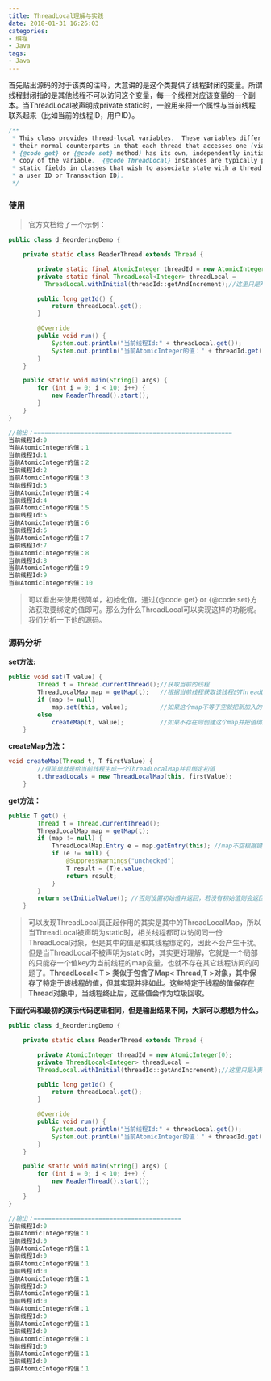 ```yaml
---
title: ThreadLocal理解与实践
date: 2018-01-31 16:26:03
categories: 
- 编程
- Java
tags:
- Java
---
```




​		首先贴出源码的对于该类的注释，大意讲的是这个类提供了线程封闭的变量。所谓线程封闭指的是其他线程不可以访问这个变量，每一个线程对应该变量的一个副本。当ThreadLocal被声明成private static时，一般用来将一个属性与当前线程联系起来（比如当前的线程ID，用户ID）。

```java
/**
 * This class provides thread-local variables.  These variables differ from
 * their normal counterparts in that each thread that accesses one (via its
 * {@code get} or {@code set} method) has its own, independently initialized
 * copy of the variable.  {@code ThreadLocal} instances are typically private
 * static fields in classes that wish to associate state with a thread (e.g.,
 * a user ID or Transaction ID).
 */
```

### 使用

> 官方文档给了一个示例：

```java
public class d_ReorderingDemo {

    private static class ReaderThread extends Thread {

        private static final AtomicInteger threadId = new AtomicInteger(0);
        private static final ThreadLocal<Integer> threadLocal =
          ThreadLocal.withInitial(threadId::getAndIncrement);//这里只是λ表达式的初始化形式

        public long getId() {
            return threadLocal.get();
        }

        @Override
        public void run() {
            System.out.println("当前线程Id:" + threadLocal.get());
            System.out.println("当前AtomicInteger的值：" + threadId.get());
        }
    }

    public static void main(String[] args) {
        for (int i = 0; i < 10; i++) {
            new ReaderThread().start();
        }
    }
}

//输出：=======================================================
当前线程Id:0
当前AtomicInteger的值：1
当前线程Id:1
当前AtomicInteger的值：2
当前线程Id:2
当前AtomicInteger的值：3
当前线程Id:3
当前AtomicInteger的值：4
当前线程Id:4
当前AtomicInteger的值：5
当前线程Id:5
当前AtomicInteger的值：6
当前线程Id:6
当前AtomicInteger的值：7
当前线程Id:7
当前AtomicInteger的值：8
当前线程Id:8
当前AtomicInteger的值：9
当前线程Id:9
当前AtomicInteger的值：10
```

> 可以看出来使用很简单，初始化值，通过{@code get} or {@code set}方法获取要绑定的值即可。那么为什么ThreadLocal可以实现这样的功能呢。我们分析一下他的源码。

### 源码分析

**set方法:**

```java
public void set(T value) {
        Thread t = Thread.currentThread();//获取当前的线程
        ThreadLocalMap map = getMap(t);   //根据当前线程获取该线程的ThreadLocalMap
        if (map != null)
            map.set(this, value);		  //如果这个map不等于空就把新加入的值和当前线程绑定
        else
            createMap(t, value);		  //如果不存在则创建这个map并把值绑定
    }
```

**createMap方法：**

```java
void createMap(Thread t, T firstValue) {
  		//很简单就是给当前线程生成一个ThreadLocalMap并且绑定初值
        t.threadLocals = new ThreadLocalMap(this, firstValue);
    }
```

**get方法：**

```java
public T get() {
        Thread t = Thread.currentThread();
        ThreadLocalMap map = getMap(t);
        if (map != null) {
            ThreadLocalMap.Entry e = map.getEntry(this); //map不空根据键取值
            if (e != null) {
                @SuppressWarnings("unchecked")
                T result = (T)e.value;
                return result;
            }
        }
        return setInitialValue(); //否则设置初始值并返回，若没有初始值则会返回空
    }
```

> 可以发现ThreadLocal真正起作用的其实是其中的ThreadLocalMap，所以当ThreadLocal被声明为static时，相关线程都可以访问同一份ThreadLocal对象，但是其中的值是和其线程绑定的，因此不会产生干扰。但是当ThreadLocal不被声明为static时，其实更好理解，它就是一个局部的只能存一个值key为当前线程的map变量，也就不存在其它线程访问的问题了。**ThreadLocal< T > 类似于包含了Map< Thread,T >对象，其中保存了特定于该线程的值，但其实现并非如此。这些特定于线程的值保存在Thread对象中，当线程终止后，这些值会作为垃圾回收。** 

**下面代码和最初的演示代码逻辑相同，但是输出结果不同，大家可以想想为什么。**

```java
public class d_ReorderingDemo {

    private static class ReaderThread extends Thread {

        private AtomicInteger threadId = new AtomicInteger(0);
        private ThreadLocal<Integer> threadLocal =
        ThreadLocal.withInitial(threadId::getAndIncrement);//这里只是λ表达式的初始化形式

        public long getId() {
            return threadLocal.get();
        }

        @Override
        public void run() {
            System.out.println("当前线程Id:" + threadLocal.get());
            System.out.println("当前AtomicInteger的值：" + threadId.get());
        }
    }

    public static void main(String[] args) {
        for (int i = 0; i < 10; i++) {
            new ReaderThread().start();
        }
    }
}

//输出：=========================================
当前线程Id:0
当前AtomicInteger的值：1
当前线程Id:0
当前AtomicInteger的值：1
当前线程Id:0
当前AtomicInteger的值：1
当前线程Id:0
当前AtomicInteger的值：1
当前线程Id:0
当前AtomicInteger的值：1
当前线程Id:0
当前AtomicInteger的值：1
当前线程Id:0
当前AtomicInteger的值：1
当前线程Id:0
当前AtomicInteger的值：1
当前线程Id:0
当前AtomicInteger的值：1
当前线程Id:0
当前AtomicInteger的值：1
```

